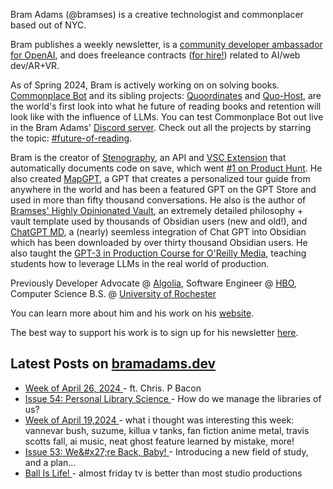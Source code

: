 Bram Adams (@bramses) is a creative technologist and commonplacer based out of NYC. 

Bram publishes a weekly newsletter, is a [community developer ambassador for OpenAI](https://platform.openai.com/ambassadors), and does freeleance contracts ([for hire!](https://www.bramadams.dev/consulting/)) related to AI/web dev/AR+VR. 

As of Spring 2024, Bram is actively working on on solving books. [Commonplace Bot](https://github.com/bramses/commonplace-bot) and its sibling projects: [Quoordinates](https://github.com/bramses/quoordinates) and [Quo-Host](https://github.com/bramses/quo-host), are the world's first look into what he future of reading books and retention will look like with the influence of LLMs. You can test Commonplace Bot out live in the Bram Adams' [Discord server](https://discord.gg/GrgkFP3Je3). Check out all the projects by starring the topic: [#future-of-reading](https://github.com/topics/future-of-reading).

Bram is the creator of [Stenography](https://stenography.dev), an API and [VSC Extension](https://marketplace.visualstudio.com/items?itemName=Stenography.stenography) that automatically documents code on save, which went [#1 on Product Hunt](https://www.producthunt.com/products/stenography#stenography). He also created [MapGPT](https://chat.openai.com/g/g-Pw20OIj6o-mapgpt), a GPT that creates a personalized tour guide from anywhere in the world and has been a featured GPT on the GPT Store and used in more than fifty thousand conversations. He also is the author of [Bramses' Highly Opinionated Vault](https://github.com/bramses/bramses-highly-opinionated-vault-2023), an extremely detailed philosophy + vault template used by thousands of Obsidian users (new and old!), and [ChatGPT MD](https://github.com/bramses/chatgpt-md), a (nearly) seemless integration of Chat GPT into Obsidian which has been downloaded by over thirty thousand Obsidian users. He also taught the [GPT-3 in Production Course for O'Reilly Media](https://www.oreilly.com/live-events/gpt-3-in-production/0636920065944/0636920071443/), teaching students how to leverage LLMs in the real world of production.

Previously Developer Advocate @ [Algolia](https://www.algolia.com/), Software Engineer @ [HBO](https://www.hbo.com/), Computer Science B.S. @ [University of Rochester](https://rochester.edu/)

You can learn more about him and his work on his [website](https://www.bramadams.dev/about/). 

The best way to support his work is to sign up for his newsletter [here](https://www.bramadams.dev/#/portal/).


## Latest Posts on [bramadams.dev](https://www.bramadams.dev/)

<!--START_SECTION:feed-->
* [ Week of April 26, 2024 ](https:&#x2F;&#x2F;www.bramadams.dev&#x2F;week-of-april-26-2024&#x2F;) - ft. Chris. P Bacon
* [ Issue 54: Personal Library Science ](https:&#x2F;&#x2F;www.bramadams.dev&#x2F;issue-54&#x2F;) - How do we manage the libraries of us?
* [ Week of April 19,2024 ](https:&#x2F;&#x2F;www.bramadams.dev&#x2F;core-dump-04-19-2024&#x2F;) - what i thought was interesting this week: vannevar bush, suzume, killua v tanks, fan fiction anime metal, travis scotts fall, ai music, neat ghost feature learned by mistake, more!
* [ Issue 53: We&amp;#x27;re Back, Baby! ](https:&#x2F;&#x2F;www.bramadams.dev&#x2F;issue-53&#x2F;) - Introducing a new field of study, and a plan...
* [ Ball Is Life! ](https:&#x2F;&#x2F;www.bramadams.dev&#x2F;core-dump-april-12-2024&#x2F;) - almost friday tv is better than most studio productions
<!--END_SECTION:feed-->
